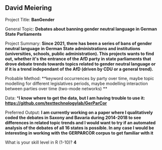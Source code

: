 ## David Meiering

Project Title: **BanGender**
<!-- Preferably one word or an abbreviation -->

General Topic: **Debates about banning gender neutral language in German State Parliaments**
<!-- What is your general topic / research field of interest (e.g., gender, extremism, social movements)? -->

Project Summary: **Since 2021, there has been a series of bans of gender neutral language in German State administrations and institutions (universities, schools, public administration). This projects wants to find out, whether it's the entrance of the AfD party in state parliaments that drove debate trends towards topics related to gender neutral language or if it is a trend independant of the AfD (driven by CDU or a general trend).**
<!-- What is your specific research idea, if you have one? -->

Probable Method: **keyword occurrences by party over time, maybe topic modelling for different legislatives periods, maybe modelling interaction between parties over time (two-mode networks) **
<!-- What would your preferred method of analysis be? And how do you rate your own skill level with that method? -->

Data: ***I know where to get the data, but I am having trouble to use it: https://github.com/texttechnologylab/GerParCor** 
<!-- Delete the options that do not apply to you! -->

Preferred Output: **I am currently working on a paper where I qualitatively coded the debates in Saxony and Bavaria during 2014-2018 to see differences in related topic trends and I would want to try if an automated analysis of the debates of all 16 states is possible. In any case I would be interesting in working with the GERPARCOR corpus to get familiar with it**
<!-- What is your preferred outcome of this group work, i.e. do you want to continue working on this project after the Summer Institute and possibly develop it into a paper OR do you "just" want to use it as practice in the context of this Summer Institute? -->

What is your skill level in R (1-10)? **4**